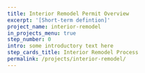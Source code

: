 ```yaml
---
title: Interior Remodel Permit Overview
excerpt: '[Short-term defintion]'
project_name: interior-remodel
in_projects_menu: true
step_number: 0
intro: some introductory text here
step_cards_title: Interior Remodel Process
permalink: /projects/interior-remodel/
---
```



